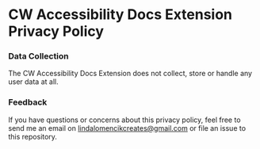 # CW Accessibility Docs Extension Privacy Policy

### Data Collection
The CW Accessibility Docs Extension does not collect, store or handle any user data at all.
### Feedback
If you have questions or concerns about this privacy policy, feel free to send me an email on lindalomencikcreates@gmail.com or file an issue to this repository.
